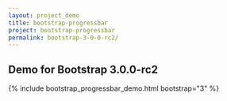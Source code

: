```yaml
---
layout: project_demo
title: bootstrap-progressbar
project: bootstrap-progressbar
permalink: bootstrap-3-0-0-rc2/
---
```


<script type="text/javascript">
    loadCSS("{{ page.url }}../css/bootstrap-progressbar-3.0.0-rc2.css")
</script>

<h2 class="text-center">Demo for Bootstrap 3.0.0-rc2</h2>

{% include bootstrap_progressbar_demo.html bootstrap="3" %}
